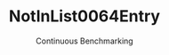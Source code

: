 ---
layout: default
title: NotInList0064Entry
subtitle: Continuous Benchmarking
selected: In
expanded: Benchmarking
benchmark: /individual_results/NotInList0064Entry.html
---